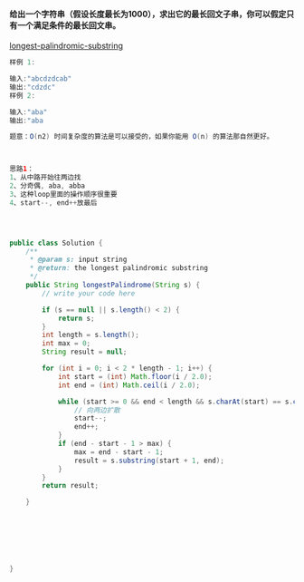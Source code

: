 #### 给出一个字符串（假设长度最长为1000），求出它的最长回文子串，你可以假定只有一个满足条件的最长回文串。

[longest-palindromic-substring](https://www.lintcode.com/problem/longest-palindromic-substring/description)

```java
样例 1:

输入:"abcdzdcab"
输出:"cdzdc"
样例 2:

输入:"aba"
输出:"aba

题意：O(n2) 时间复杂度的算法是可以接受的，如果你能用 O(n) 的算法那自然更好。



思路1： 
1、从中路开始往两边找
2、分奇偶, aba, abba
3、这种loop里面的操作顺序很重要
4、start--, end++放最后




```

```java

public class Solution {
    /**
     * @param s: input string
     * @return: the longest palindromic substring
     */
    public String longestPalindrome(String s) {
        // write your code here

        if (s == null || s.length() < 2) {
            return s;
        }
        int length = s.length();
        int max = 0;
        String result = null;

        for (int i = 0; i < 2 * length - 1; i++) {
            int start = (int) Math.floor(i / 2.0);
            int end = (int) Math.ceil(i / 2.0);

            while (start >= 0 && end < length && s.charAt(start) == s.charAt(end)) {
                // 向两边扩散
                start--;
                end++;
            }
            if (end - start - 1 > max) {
                max = end - start - 1;
                result = s.substring(start + 1, end);
            }
        }
        return result;

    }

  
  
  
  
  
  
}
```

